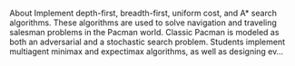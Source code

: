 About
Implement depth-first, breadth-first, uniform cost, and A* search algorithms. These algorithms are used to solve navigation and traveling salesman problems in the Pacman world. Classic Pacman is modeled as both an adversarial and a stochastic search problem. Students implement multiagent minimax and expectimax algorithms, as well as designing ev…

